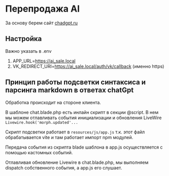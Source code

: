 # Перепродажа AI

За основу берем сайт [chadgpt.ru](https://chadgpt.ru/)

## Настройка

Важно указать в .env
1. APP_URL=https://ai_sale.local
1. VK_REDIRECT_URI=https://ai_sale.local/auth/vk/callback (именно https)

## Принцип работы подсветки синтаксиса и парсинга markdown в ответах chatGpt

Обработка происходит на стороне клиента.

В шаблоне chat.blade.php есть инлайн скрипт в секции @script.
В нем мы можем отлавливать события инициализации и обновления LiveWire
```Livewire.hook('morph.updated'...```

Скрипт подсветки работает в `resources/js/app.js`
т.к. этот файл обрабатывается vite и там работает импорт npm модулей.

Передача события из скрипта blade шаблона в app.js осуществляется с помощью кастомных событий.

Отлавливая обновление Livewire в chat.blade.php, мы выполняем dispatch собственного события, а app.js его слушает.
